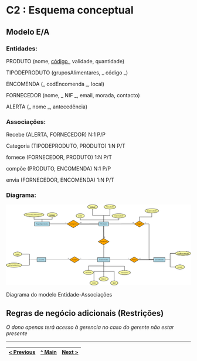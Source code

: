 # C2 : Esquema conceptual

## Modelo E/A


### Entidades: 

PRODUTO (nome, <ins> código </ins>, validade, quantidade)

TIPODEPRODUTO (gruposAlimentares, _ código _)

ENCOMENDA (_ codEncomenda _, local)

FORNECEDOR (nome, _ NIF _, email, morada, contacto)

ALERTA (_ nome _, antecedência)


### Associações:


Recebe (ALERTA, FORNECEDOR)			       N:1 P/P

Categoria (TIPODEPRODUTO, PRODUTO)     1:N P/T

fornece (FORNECEDOR, PRODUTO)		       1:N P/T

compõe (PRODUTO, ENCOMENDA)            N:1 P/P

envia (FORNECEDOR, ENCOMENDA)          1:N P/T


### Diagrama: 
![An alternative description](imagens/diagrama.png)   

Diagrama do modelo Entidade-Associações  


## Regras de negócio adicionais (Restrições)
_O dono apenas terá acesso à gerencia no caso do gerente não estar presente_

---
[< Previous](rebd01.md) | [^ Main](https://github.com/TCM21-SIBD03/reportSIBD) | [Next >](rebd03.md)
:--- | :---: | ---: 

